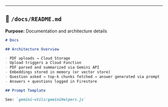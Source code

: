 ---

## 📁 `/docs/README.md`
**Purpose:** Documentation and architecture details

```md
# Docs

## Architecture Overview

- PDF uploads → Cloud Storage
- Upload triggers a Cloud Function
- PDF parsed and summarized via Gemini API
- Embeddings stored in memory (or vector store)
- Question asked → top-k chunks fetched → answer generated via prompt
- Answers + questions logged in Firestore

## Prompt Template

See: `gemini-utils/geminiHelpers.js`
```
